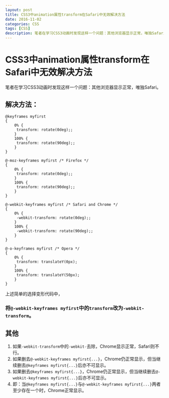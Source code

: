 ```yaml
---
layout: post
title: CSS3中animation属性transform在Safari中无效解决方法
date: 2016-11-02
categories: CSS
tags: [CSS]
description: 笔者在学习CSS3动画时发现这样一个问题：其他浏览器显示正常，唯独Safari。
---
```


# CSS3中animation属性transform在Safari中无效解决方法


笔者在学习CSS3动画时发现这样一个问题：其他浏览器显示正常，唯独Safari。

## 解决方法：

```
@keyframes myfirst
{
    0% {
     transform: rotate(0deg);;
    }
    100% {
     transform: rotate(90deg);;
    }
}

@-moz-keyframes myfirst /* Firefox */
{
    0% {
     transform: rotate(0deg);;
    }
    100% {
     transform: rotate(90deg);;
    }
}

@-webkit-keyframes myfirst /* Safari and Chrome */
{
    0% {
     -webkit-transform: rotate(0deg);;
    }
    100% {
     -webkit-transform: rotate(90deg);;
    }
}

@-o-keyframes myfirst /* Opera */
{
    0% {
     transform: translateY(0px);
    }
    100% {
     transform: translateY(50px);
    }
}
```

上述简单的选择变形代码中，
### 将`@-webkit-keyframes myfirst`中的`transform`改为`-webkit-transform`。

## 其他
1. 如果`-webkit-transform`中的`-webkit-`去除，Chrome显示正常，Safari则不行。
2. 如果删去`@-webkit-keyframes myfirst{...}`，Chrome仍正常显示，但当继续删去`@keyframes myfirst{...}`后亦不可显示。
3. 如果删去`@keyframes myfirst{...}`，Chrome仍正常显示，但当继续删去`@-webkit-keyframes myfirst{...}`后亦不可显示。
4. 即：当`@keyframes myfirst{...}`与`@-webkit-keyframes myfirst{...}`两者至少存在一个时，Chrome正常显示。
